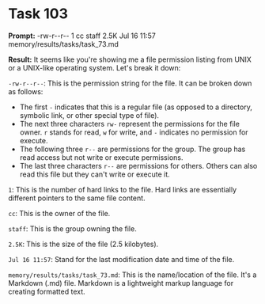 # Task 103

**Prompt:** -rw-r--r--  1 cc  staff   2.5K Jul 16 11:57 memory/results/tasks/task_73.md

**Result:**
It seems like you're showing me a file permission listing from UNIX or a UNIX-like operating system. Let's break it down:

`-rw-r--r--`: This is the permission string for the file. It can be broken down as follows:
- The first `-` indicates that this is a regular file (as opposed to a directory, symbolic link, or other special type of file).
- The next three characters `rw-` represent the permissions for the file owner. `r` stands for read, `w` for write, and `-` indicates no permission for execute.
- The following three `r--` are permissions for the group. The group has read access but not write or execute permissions.
- The last three characters `r--` are permissions for others. Others can also read this file but they can't write or execute it.

`1`: This is the number of hard links to the file. Hard links are essentially different pointers to the same file content.

`cc`: This is the owner of the file. 

`staff`: This is the group owning the file.

`2.5K`: This is the size of the file (2.5 kilobytes).

`Jul 16 11:57`: Stand for the last modification date and time of the file.

`memory/results/tasks/task_73.md`: This is the name/location of the file. It's a Markdown (.md) file. Markdown is a lightweight markup language for creating formatted text.
